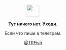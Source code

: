 <p align="center">
	<img width="40" src="https://github.githubassets.com/images/mona-loading-default.gif">
</p>
<p align="center"><b>Тут ничего нет. Уходи.</b></p>
<p align="center">Если что пиши в телеграм.</p>
<p align="center">
	<a href="https:/www.t.me/TRFish">@TRFish</a>
</p>
